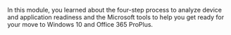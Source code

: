 
In this module, you learned about the four-step process to analyze device and application readiness and the Microsoft tools to help you get ready for your move to Windows 10 and Office 365 ProPlus.
